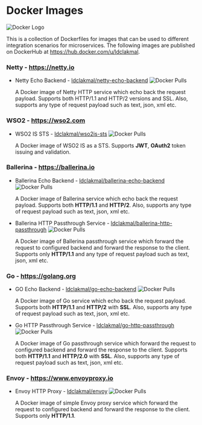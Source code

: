 # Docker Images

![Docker Logo](https://www.docker.com/sites/default/files/d8/2019-07/horizontal-logo-monochromatic-white.png)

This is a collection of Dockerfiles for images that can be used to different integration scenarios for microservices. The following images are published on DockerHub at https://hub.docker.com/u/ldclakmal.

### Netty - https://netty.io

- Netty Echo Backend - [ldclakmal/netty-echo-backend](https://hub.docker.com/r/ldclakmal/netty-echo-backend) ![Docker Pulls](https://img.shields.io/docker/pulls/ldclakmal/netty-echo-backend)

    A Docker image of Netty HTTP service which echo back the request payload. Supports both HTTP/1.1 and HTTP/2 versions and SSL. Also, supports any type of request payload such as text, json, xml etc.

### WSO2 - https://wso2.com

- WSO2 IS STS - [ldclakmal/wso2is-sts](https://hub.docker.com/r/ldclakmal/wso2is-sts) ![Docker Pulls](https://img.shields.io/docker/pulls/ldclakmal/wso2is-sts)

    A Docker image of WSO2 IS as a STS. Supports **JWT**, **OAuth2** token issuing and validation.

### Ballerina - https://ballerina.io

- Ballerina Echo Backend - [ldclakmal/ballerina-echo-backend](https://hub.docker.com/r/ldclakmal/ballerina-echo-backend) ![Docker Pulls](https://img.shields.io/docker/pulls/ldclakmal/ballerina-echo-backend)

    A Docker image of Ballerina service which echo back the request payload. Supports both **HTTP/1.1** and **HTTP/2**. Also, supports any type of request payload such as text, json, xml etc.

- Ballerina HTTP Passthrough Service - [ldclakmal/ballerina-http-passthrough](https://hub.docker.com/r/ldclakmal/ballerina-http-passthrough) ![Docker Pulls](https://img.shields.io/docker/pulls/ldclakmal/ballerina-http-passthrough)

    A Docker image of Ballerina passthrough service which forward the request to configured backend and forward the response to the client. Supports only **HTTP/1.1** and any type of request payload such as text, json, xml etc.

### Go - https://golang.org

- GO Echo Backend - [ldclakmal/go-echo-backend](https://hub.docker.com/r/ldclakmal/go-echo-backend) ![Docker Pulls](https://img.shields.io/docker/pulls/ldclakmal/go-echo-backend)

    A Docker image of Go service which echo back the request payload. Supports both **HTTP/1.1** and **HTTP/2** with **SSL**. Also, supports any type of request payload such as text, json, xml etc.

- Go HTTP Passthrough Service - [ldclakmal/go-http-passthrough](https://hub.docker.com/r/ldclakmal/go-http-passthrough) ![Docker Pulls](https://img.shields.io/docker/pulls/ldclakmal/go-http-passthrough)

    A Docker image of Go passthrough service which forward the request to configured backend and forward the response to the client. Supports both **HTTP/1.1** and **HTTP/2.0** with **SSL**. Also, supports any type of request payload such as text, json, xml etc.

### Envoy - https://www.envoyproxy.io

- Envoy HTTP Proxy - [ldclakmal/envoy](https://hub.docker.com/r/ldclakmal/envoy) ![Docker Pulls](https://img.shields.io/docker/pulls/ldclakmal/envoy)

    A Docker image of simple Envoy proxy service which forward the request to configured backend and forward the response to the client. Supports only **HTTP/1.1**.
